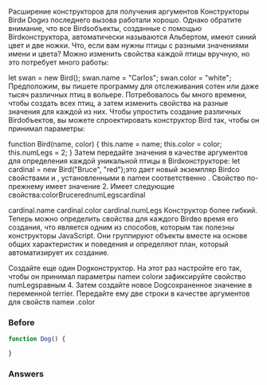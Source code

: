 Расширение конструкторов для получения аргументов
Конструкторы Birdи Dogиз последнего вызова работали хорошо. Однако обратите внимание, что все Birdsобъекты, созданные с помощью Birdконструктора, автоматически называются Альбертом, имеют синий цвет и две ножки. Что, если вам нужны птицы с разными значениями имени и цвета? Можно изменить свойства каждой птицы вручную, но это потребует много работы:

let swan = new Bird();
swan.name = "Carlos";
swan.color = "white";
Предположим, вы пишете программу для отслеживания сотен или даже тысяч различных птиц в вольере. Потребовалось бы много времени, чтобы создать всех птиц, а затем изменить свойства на разные значения для каждой из них. Чтобы упростить создание различных Birdобъектов, вы можете спроектировать конструктор Bird так, чтобы он принимал параметры:

function Bird(name, color) {
  this.name = name;
  this.color = color;
  this.numLegs = 2;
}
Затем передайте значения в качестве аргументов для определения каждой уникальной птицы в Birdконструкторе: let cardinal = new Bird("Bruce", "red");это дает новый экземпляр Birdсо свойствами и , установленными в nameи соответственно . Свойство по-прежнему имеет значение 2. Имеет следующие свойства:colorBrucerednumLegscardinal

cardinal.name
cardinal.color
cardinal.numLegs
Конструктор более гибкий. Теперь можно определить свойства для каждого Birdво время его создания, что является одним из способов, которым так полезны конструкторы JavaScript. Они группируют объекты вместе на основе общих характеристик и поведения и определяют план, который автоматизирует их создание.

Создайте еще один Dogконструктор. На этот раз настройте его так, чтобы он принимал параметры nameи colorи зафиксируйте свойство numLegsравным 4. Затем создайте новое Dogсохраненное значение в переменной terrier. Передайте ему две строки в качестве аргументов для свойств nameи .color
### Before
```javascript
function Dog() {

}
```
### Answers
```javascript

```
